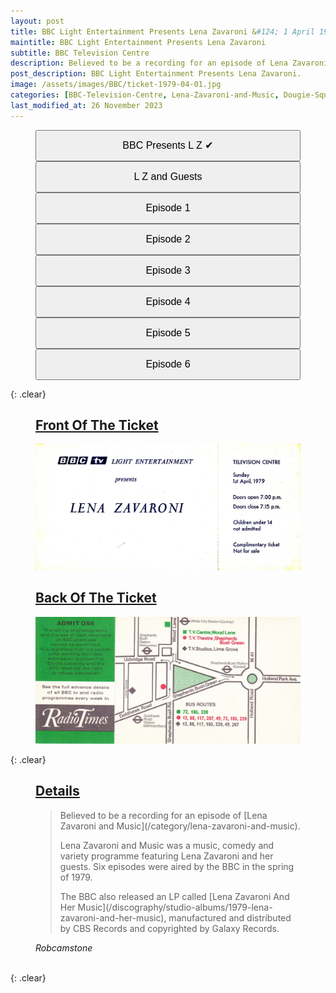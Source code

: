 ```yaml
---
layout: post
title: BBC Light Entertainment Presents Lena Zavaroni &#124; 1 April 1979
maintitle: BBC Light Entertainment Presents Lena Zavaroni
subtitle: BBC Television Centre
description: Believed to be a recording for an episode of Lena Zavaroni and Music.
post_description: BBC Light Entertainment Presents Lena Zavaroni.
image: /assets/images/BBC/ticket-1979-04-01.jpg
categories: [BBC-Television-Centre, Lena-Zavaroni-and-Music, Dougie-Squires, OnThisDay1April]
last_modified_at: 26 November 2023
---
```


<figure class="fig3">
<a href="/1979-04-01-bbc-presents-lena-zavaroni"><button class="width"><big>BBC Presents L Z &#x2714;</big></button></a>
<a href="/1979-04-08-lena-zavaroni-and-guests"><button class="width"><big>L Z and Guests</big></button></a>
<a href="/1979-05-23-lena-zavaroni-and-music"><button class="width"><big>Episode 1</big></button></a>
<a href="/1979-05-30-lena-zavaroni-and-music"><button class="width"><big>Episode 2</big></button></a>
<a href="/1979-06-06-lena-zavaroni-and-music"><button class="width"><big>Episode 3</big></button></a>
<a href="/1979-06-13-lena-zavaroni-and-music"><button class="width"><big>Episode 4</big></button></a>
<a href="/1979-06-20-lena-zavaroni-and-music"><button class="width"><big>Episode 5</big></button></a>
<a href="/1979-06-27-lena-zavaroni-and-music"><button class="width"><big>Episode 6</big></button></a>
</figure>

{: .clear}

<figure class="fig1">
<h2 id="infobox1"><a href="#infobox1">Front Of The Ticket</a></h2>
<a href="/assets/images/BBC/ticket-1979-04-01.jpg"><img src="/assets/images/BBC/ticket-1979-04-01.jpg" class="full-width zoom-in"></a>
</figure>

<figure class="fig2">
<h2 id="infobox2"><a href="#infobox2">Back Of The Ticket</a></h2>
<a href="/assets/images/BBC/ticket-1979-04-01-08-back.jpg"><img src="/assets/images/BBC/ticket-1979-04-01-08-back.jpg" class="full-width zoom-in"></a>
</figure>

{: .clear}

<figure class="fig3">
<h2 id="infobox3"><a href="#infobox3">Details</a></h2>
<blockquote>
<p>Believed to be a recording for an episode of [Lena Zavaroni and Music](/category/lena-zavaroni-and-music).</p>
<p>Lena Zavaroni and Music was a music, comedy and variety programme featuring Lena Zavaroni and her guests. Six episodes were aired by the BBC in the spring of 1979.</p>
<p>The BBC also released an LP called [Lena Zavaroni And Her Music](/discography/studio-albums/1979-lena-zavaroni-and-her-music), manufactured and distributed by CBS Records and copyrighted by Galaxy Records.</p>
</blockquote>
<cite>Robcamstone</cite>
</figure>

<br />{: .clear}

<style>
.width {width:24%; height:40px;}
@media (orientation: portrait) {.width {width:100%; height:50px;}}
</style>

